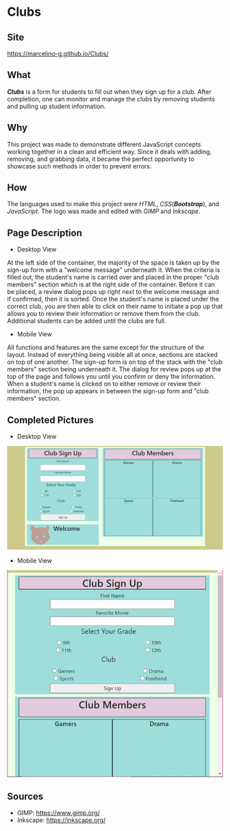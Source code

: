 # Clubs

## Site
 https://marcelino-g.github.io/Clubs/
 
## What
 ***Clubs*** is a form for students to fill out when they sign up for a club. After completion, one can monitor and manage the clubs by removing students and pulling up student information. 
 
## Why
 This project was made to demonstrate different JavaScript concepts working together in a clean and efficient way. Since it deals with adding, removing, and grabbing data, it became the perfect opportunity to showcase such methods in order to prevent errors.
 
## How
 The languages used to make this project were *HTML*, *CSS*(***Bootstrap***), and *JavaScript*. The logo was made and edited with *GIMP* and *Inkscape*.
 
## Page Description

 - Desktop View
   
 At the left side of the container, the majority of the space is taken up by the sign-up form with a "welcome message" underneath it. When the criteria is filled out, the student's name is carried over and placed in the proper "club members" section which is at the right side of the container. Before it can be placed, a review dialog pops up right next to the welcome message and if confirmed, then it is sorted. Once the student's name is placed under the correct club, you are then able to click on their name to initiate a pop up that allows you to review their information or remove them from the club. Additional students can be added until the clubs are full.
   
 - Mobile View
  
 All functions and features are the same except for the structure of the layout. Instead of everything being visible all at once, sections are stacked on top of one another. The sign-up form is on top of the stack with the "club members" section being underneath it. The dialog for review pops up at the top of the page and follows you until you confirm or deny the information. When a student's name is clicked on to either remove or review their information, the pop up appears in between the sign-up form and "club members" section.
   
## Completed Pictures
 - Desktop View
 
 ![completed desktop view](./Rough%20draft%20and%20final%20pics/desktopView.png)

 - Mobile View

 ![completed mobile view](./Rough%20draft%20and%20final%20pics/mobileView.png)

## Sources
 - GIMP: https://www.gimp.org/
 - Inkscape: https://inkscape.org/
 
